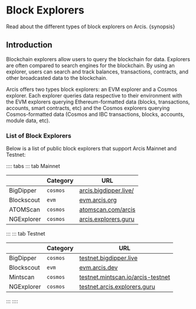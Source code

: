 <!--
order: 3
-->

# Block Explorers

Read about the different types of block explorers on Arcis. {synopsis}

## Introduction

Blockchain explorers allow users to query the blockchain for data. Explorers are often compared to search engines for the blockchain. By using an explorer, users can search and track balances, transactions, contracts, and other broadcasted data to the blockchain.

Arcis offers two types block explorers: an EVM explorer and a Cosmos explorer. Each explorer queries data respective to their environment with the EVM explorers querying Ethereum-formatted data (blocks, transactions, accounts, smart contracts, etc) and the Cosmos explorers querying Cosmos-formatted data (Cosmos and IBC transactions, blocks, accounts, module data, etc).

### List of Block Explorers

Below is a list of public block explorers that support Arcis Mainnet and Testnet:

:::: tabs
::: tab Mainnet

|            | Category | URL                                                    |
| ---------- | -------- | ------------------------------------------------------ |
| BigDipper  | `cosmos` | [arcis.bigdipper.live/](https://arcis.bigdipper.live/) |
| Blockscout | `evm`    | [evm.arcis.org](https://evm.arcis.org/)                |
| ATOMScan   | `cosmos` | [atomscan.com/arcis](https://atomscan.com/arcis)       |
| NGExplorer   | `cosmos` | [arcis.explorers.guru](https://arcis.explorers.guru)       |
:::
::: tab Testnet

|            | Category | URL                                                                            |
| ---------- | -------- | ------------------------------------------------------------------------------ |
| BigDipper  | `cosmos` | [testnet.bigdipper.live](https://testnet.arcis.bigdipper.live/)                |
| Blockscout | `evm`    | [evm.arcis.dev](https://evm.arcis.dev/)                                        |
| Mintscan   | `cosmos` | [testnet.mintscan.io/arcis-testnet](https://testnet.mintscan.io/arcis-testnet) |
| NGExplorer   | `cosmos` | [testnet.arcis.explorers.guru](https://testnet.arcis.explorers.guru)       |
:::
::::

